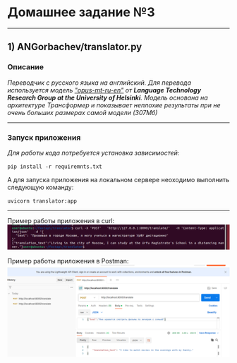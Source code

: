 # Домашнее задание №3

---
## 1) ANGorbachev/translator.py

### Описание
*Переводчик с русского языка на английский. Для перевода используется модель [<u>"opus-mt-ru-en"</u>](https://huggingface.co/Helsinki-NLP/opus-mt-ru-en) от **Language Technology Research Group at the University of Helsinki**. Модель основана на архитектуре Трансформер и показывает неплохие результаты при не очень больших размерах самой модели (307Мб)*

---
### Запуск приложения
*Для работы кода потребуется установка зависимостей:*

```buildoutcfg
pip install -r requiremnts.txt
```
А для запуска приложения на локальном сервере неоходимо выполнить следующую команду:
```buildoutcfg
uvicorn translator:app
```
---
Пример работы приложения в curl:
![img.png](img/img1.png)

Пример работы приложения в Postman:
![img.png](img/img2.png)
